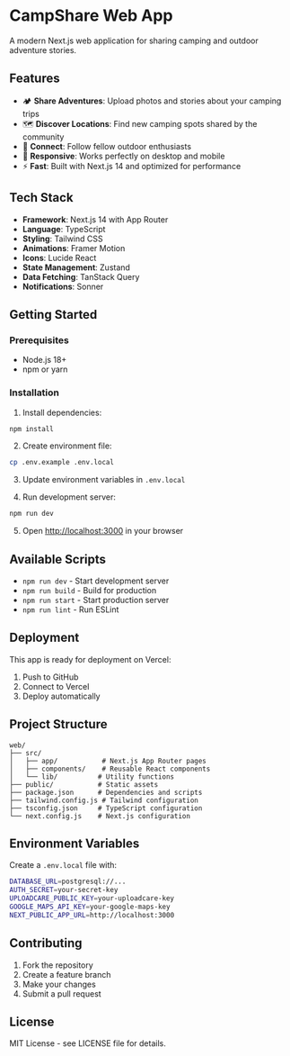 # CampShare Web App

A modern Next.js web application for sharing camping and outdoor adventure stories.

## Features

- 🏕️ **Share Adventures**: Upload photos and stories about your camping trips
- 🗺️ **Discover Locations**: Find new camping spots shared by the community
- 👥 **Connect**: Follow fellow outdoor enthusiasts
- 📱 **Responsive**: Works perfectly on desktop and mobile
- ⚡ **Fast**: Built with Next.js 14 and optimized for performance

## Tech Stack

- **Framework**: Next.js 14 with App Router
- **Language**: TypeScript
- **Styling**: Tailwind CSS
- **Animations**: Framer Motion
- **Icons**: Lucide React
- **State Management**: Zustand
- **Data Fetching**: TanStack Query
- **Notifications**: Sonner

## Getting Started

### Prerequisites

- Node.js 18+
- npm or yarn

### Installation

1. Install dependencies:

```bash
npm install
```

2. Create environment file:

```bash
cp .env.example .env.local
```

3. Update environment variables in `.env.local`

4. Run development server:

```bash
npm run dev
```

5. Open [http://localhost:3000](http://localhost:3000) in your browser

## Available Scripts

- `npm run dev` - Start development server
- `npm run build` - Build for production
- `npm run start` - Start production server
- `npm run lint` - Run ESLint

## Deployment

This app is ready for deployment on Vercel:

1. Push to GitHub
2. Connect to Vercel
3. Deploy automatically

## Project Structure

```
web/
├── src/
│   ├── app/           # Next.js App Router pages
│   ├── components/    # Reusable React components
│   └── lib/          # Utility functions
├── public/           # Static assets
├── package.json      # Dependencies and scripts
├── tailwind.config.js # Tailwind configuration
├── tsconfig.json     # TypeScript configuration
└── next.config.js    # Next.js configuration
```

## Environment Variables

Create a `.env.local` file with:

```bash
DATABASE_URL=postgresql://...
AUTH_SECRET=your-secret-key
UPLOADCARE_PUBLIC_KEY=your-uploadcare-key
GOOGLE_MAPS_API_KEY=your-google-maps-key
NEXT_PUBLIC_APP_URL=http://localhost:3000
```

## Contributing

1. Fork the repository
2. Create a feature branch
3. Make your changes
4. Submit a pull request

## License

MIT License - see LICENSE file for details.
